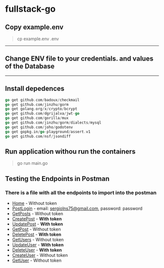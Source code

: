 # fullstack-go

## Copy example.env

> cp example.env .env

---

## Change ENV file to your credentials. and values of the Database 

---

## Install depedences

```go
go get github.com/badoux/checkmail
go get github.com/jinzhu/gorm
go get golang.org/x/crypto/bcrypt
go get github.com/dgrijalva/jwt-go
go get github.com/gorilla/mux
go get github.com/jinzhu/gorm/dialects/mysql
go get github.com/joho/godotenv
go get gopkg.in/go-playground/assert.v1
go get github.com/nsf/jsondiff 
```

## Run application withou run the containers

> go run main.go

## Testing the Endpoints in Postman

### There is a file with all the endpoints to import into the postman

- [Home](http://localhost:8080/)               -  Without token
- [PostLogin](http://localhost:8080/posts)     -  email: sergiolns75@gmail.com, password: password
- [GetPosts](http://localhost:8080/posts)      -  Without token
- [CreatePost](http://localhost:8080/posts)    -  **With token**
- [UpdatePost](http://localhost:8080/posts/1)  -  **With token**
- [GetPost](http://localhost:8080/posts/1)     -  Without token
- [DeletePost](http://localhost:8080/posts/1)  -  **With token**
- [GetUsers](http://localhost:8080/users)      -  Without token
- [UpdateUser](http://localhost:8080/users/2)  -  **With token**
- [DeleteUser](http://localhost:8080/users/2)  -  **With token**
- [CreateUser](http://localhost:8080/users)    -  Without token
- [GetUser](http://localhost:8080/users/1)     -  Without token